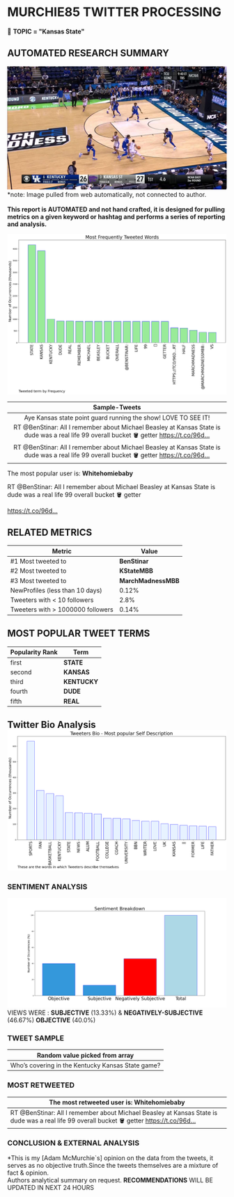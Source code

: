 # MURCHIE85 TWITTER PROCESSING 
&#x1F34E; **TOPIC = "Kansas State"**

## AUTOMATED RESEARCH SUMMARY

![image](assets/2023-03-19hashtagImage.png)*note: Image pulled from web automatically, not connected to author.
<br></br>
<b> This report is AUTOMATED and not hand crafted, it is designed for pulling metrics on a given keyword or hashtag and performs a series of reporting and analysis.</b>



![image](assets/2023-03-19TWEETS.png)



|                **Sample-Tweets**        |
| :-------------: |
| Aye Kansas state point guard running the show! LOVE TO SEE IT! |
| RT @BenStinar: All I remember about Michael Beasley at Kansas State is dude was a real life 99 overall bucket 🪣 getter   https://t.co/96d… |
| RT @BenStinar: All I remember about Michael Beasley at Kansas State is dude was a real life 99 overall bucket 🪣 getter   https://t.co/96d… |

The most popular user is: **Whitehomiebaby**
<div class="alert alert-block alert-danger"> RT @BenStinar: All I remember about Michael Beasley at Kansas State is dude was a real life 99 overall bucket 🪣 getter  

 https://t.co/96d…</div>

## RELATED METRICS<br>
| Metric | Value |
| ------------- | ------------- |
| #1 Most tweeted to  | **BenStinar** |
| #2 Most tweeted to  | **KStateMBB** |
| #3 Most tweeted to  | **MarchMadnessMBB** |
| NewProfiles (less than 10 days) | 0.12%  |
| Tweeters with < 10 followers  | 2.8%|
| Tweeters with > 1000000 followers  | 0.14%  |



## MOST POPULAR TWEET TERMS 


| Popularity Rank  | Term |
| ------------- | ------------- |
| first  | **STATE**  |
| second  | **KANSAS**  |
| third  | **KENTUCKY** |
| fourth  | **DUDE**  |
| fifth  | **REAL**  |


## Twitter Bio Analysis![image](assets/2023-03-19BIO.png)
### SENTIMENT ANALYSIS
![image](assets/2023-03-19sentiment.png)
VIEWS WERE : **SUBJECTIVE**  (13.33%) & **NEGATIVELY-SUBJECTIVE** (46.67%) **OBJECTIVE** (40.0%)

### TWEET SAMPLE 
| Random value picked from array |
| ------------- |
|Who’s covering in the Kentucky Kansas State game? |

### MOST RETWEETED 

| The most retweeted user is: **Whitehomiebaby**  |
| ------------- |
| RT @BenStinar: All I remember about Michael Beasley at Kansas State is dude was a real life 99 overall bucket 🪣 getter   https://t.co/96d… |

### CONCLUSION & EXTERNAL ANALYSIS

*This is my [Adam McMurchie`s] opinion on the data from the tweets, it serves as no objective truth.Since the tweets themselves are a mixture of fact & opinion.<br>
Authors analytical summary on request.
**RECOMMENDATIONS** WILL BE UPDATED IN NEXT  24 HOURS <br>